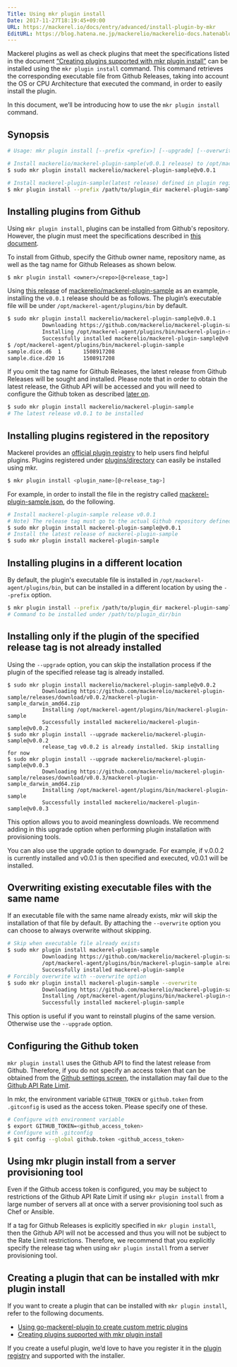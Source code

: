 ```yaml
---
Title: Using mkr plugin install
Date: 2017-11-27T18:19:45+09:00
URL: https://mackerel.io/docs/entry/advanced/install-plugin-by-mkr
EditURL: https://blog.hatena.ne.jp/mackerelio/mackerelio-docs.hatenablog.mackerel.io/atom/entry/8599973812320746567
---
```


Mackerel plugins as well as check plugins that meet the specifications listed in the document [“Creating plugins supported with mkr plugin install”](https://mackerel.io/docs/entry/advanced/make-plugin-corresponding-to-installer) can be installed using the `mkr plugin install` command. This command retrieves the corresponding executable file from Github Releases, taking into account the OS or CPU Architecture that executed the command, in order to easily install the plugin.

In this document, we’ll be introducing how to use the `mkr plugin install` command.

## Synopsis

```sh
# Usage: mkr plugin install [--prefix <prefix>] [--upgrade] [--overwrite] <install_target>

# Install mackerelio/mackerel-plugin-sample(v0.0.1 release) to /opt/mackerel-agent/plugins/bin
$ sudo mkr plugin install mackerelio/mackerel-plugin-sample@v0.0.1

# Install mackerel-plugin-sample(latest release) defined in plugin registry to /path/to/plugin_dir/bin
$ mkr plugin install --prefix /path/to/plugin_dir mackerel-plugin-sample
```

## Installing plugins from Github
Using `mkr plugin install`, plugins can be installed from Github's repository. However, the plugin must meet the specifications described in [this document](https://mackerel.io/docs/entry/advanced/make-plugin-corresponding-to-installer).

To install from Github, specify the Github owner name, repository name, as well as the tag name for Github Releases as shown below.

```
$ mkr plugin install <owner>/<repo>[@<release_tag>]
```

Using [this release](https://github.com/mackerelio/mackerel-plugin-sample/releases) of [mackerelio/mackerel-plugin-sample](https://github.com/mackerelio/mackerel-plugin-sample) as an example, installing the `v0.0.1` release should be as follows. The plugin’s executable file will be under `/opt/mackerel-agent/plugins/bin` by default.

```sh
$ sudo mkr plugin install mackerelio/mackerel-plugin-sample@v0.0.1
           Downloading https://github.com/mackerelio/mackerel-plugin-sample/releases/download/v0.0.1/mackerel-plugin-sample_darwin_amd64.zip
           Installing /opt/mackerel-agent/plugins/bin/mackerel-plugin-sample
           Successfully installed mackerelio/mackerel-plugin-sample@v0.0.1
$ /opt/mackerel-agent/plugins/bin/mackerel-plugin-sample
sample.dice.d6  1       1508917208
sample.dice.d20 16      1508917208
```


If you omit the tag name for Github Releases, the latest release from Github Releases will be sought and installed. Please note that in order to obtain the latest release, the Github API will be accessed and you will need to configure the Github token as described [later on](#setting-github-token).

```sh
$ sudo mkr plugin install mackerelio/mackerel-plugin-sample
# The latest release v0.0.1 to be installed
```



## Installing plugins registered in the repository
Mackerel provides an [official plugin registry](https://github.com/mackerelio/plugin-registry) to help users find helpful plugins. Plugins registered under [plugins/directory](https://github.com/mackerelio/plugin-registry/tree/master/plugins) can easily be installed using mkr.

```sh
$ mkr plugin install <plugin_name>[@<release_tag>]
```


For example, in order to install the file in the registry called [mackerel-plugin-sample.json](https://github.com/mackerelio/plugin-registry/blob/master/plugins/mackerel-plugin-sample.json), do the following.

```sh
# Install mackerel-plugin-sample release v0.0.1
# Note) The release tag must go to the actual Github repository defined by the registry source
$ sudo mkr plugin install mackerel-plugin-sample@v0.0.1
# Install the latest release of mackerel-plugin-sample
$ sudo mkr plugin install mackerel-plugin-sample
```



## Installing plugins in a different location
By default, the plugin's executable file is installed in `/opt/mackerel-agent/plugins/bin`, but can be installed in a different location by using the `--prefix` option.

```sh
$ mkr plugin install --prefix /path/to/plugin_dir mackerel-plugin-sample
# Command to be installed under /path/to/plugin_dir/bin
```

## Installing only if the plugin of the specified release tag is not already installed
Using the `--upgrade` option, you can skip the installation process if the plugin of the specified release tag is already installed.

```
$ sudo mkr plugin install mackerelio/mackerel-plugin-sample@v0.0.2
           Downloading https://github.com/mackerelio/mackerel-plugin-sample/releases/download/v0.0.2/mackerel-plugin-sample_darwin_amd64.zip
           Installing /opt/mackerel-agent/plugins/bin/mackerel-plugin-sample
           Successfully installed mackerelio/mackerel-plugin-sample@v0.0.2
$ sudo mkr plugin install --upgrade mackerelio/mackerel-plugin-sample@v0.0.2
           release_tag v0.0.2 is already installed. Skip installing for now
$ sudo mkr plugin install --upgrade mackerelio/mackerel-plugin-sample@v0.0.3
           Downloading https://github.com/mackerelio/mackerel-plugin-sample/releases/download/v0.0.3/mackerel-plugin-sample_darwin_amd64.zip
           Installing /opt/mackerel-agent/plugins/bin/mackerel-plugin-sample
           Successfully installed mackerelio/mackerel-plugin-sample@v0.0.3
```

This option allows you to avoid meaningless downloads. We recommend adding in this upgrade option when performing plugin installation with provisioning tools.

You can also use the upgrade option to downgrade. For example, if v.0.0.2 is currently installed and v0.0.1 is then specified and executed, v0.0.1 will be installed.

## Overwriting existing executable files with the same name
If an executable file with the same name already exists, mkr will skip the installation of that file by default. By attaching the `--overwrite` option you can choose to always overwrite without skipping.

```sh
# Skip when executable file already exists
$ sudo mkr plugin install mackerel-plugin-sample
           Downloading https://github.com/mackerelio/mackerel-plugin-sample/releases/download/v0.0.1/mackerel-plugin-sample_darwin_amd64.zip
           /opt/mackerel-agent/plugins/bin/mackerel-plugin-sample already exists. Skip installing for now
           Successfully installed mackerel-plugin-sample
# Forcibly overwrite with --overwrite option
$ sudo mkr plugin install mackerel-plugin-sample --overwrite
           Downloading https://github.com/mackerelio/mackerel-plugin-sample/releases/download/v0.0.1/mackerel-plugin-sample_darwin_amd64.zip
           Installing /opt/mackerel-agent/plugins/bin/mackerel-plugin-sample
           Successfully installed mackerel-plugin-sample
```



This option is useful if you want to reinstall plugins of the same version. Otherwise use the `--upgrade` option.

<h2 id="setting-github-token">Configuring the Github token</h2>

`mkr plugin install` uses the Github API to find the latest release from Github. Therefore, if you do not specify an access token that can be obtained from the [Github settings screen](https://github.com/settings/tokens), the installation may fail due to the [Github API Rate Limit](https://developer.github.com/v3/#rate-limiting).

In mkr, the environment variable `GITHUB_TOKEN` or `github.token` from `.gitconfig` is used as the access token. Please specify one of these.

```sh
# Configure with environment variable
$ export GITHUB_TOKEN=<github_access_token>
# Configure with .gitconfig
$ git config --global github.token <github_access_token>
```



## Using mkr plugin install from a server provisioning tool
Even if the Github access token is configured, you may be subject to restrictions of the Github API Rate Limit if using `mkr plugin install` from a large number of servers all at once with a server provisioning tool such as Chef or Ansible.

If a tag for Github Releases is explicitly specified in `mkr plugin install`, then the Github API will not be accessed and thus you will not be subject to the Rate Limit restrictions. Therefore, we recommend that you explicitly specify the release tag when using `mkr plugin install` from a server provisioning tool.

## Creating a plugin that can be installed with mkr plugin install
If you want to create a plugin that can be installed with `mkr plugin install`, refer to the following documents.

- [Using go-mackerel-plugin to create custom metric plugins](https://mackerel.io/docs/entry/advanced/go-mackerel-plugin)
- [Creating plugins supported with mkr plugin install](https://mackerel.io/docs/entry/advanced/make-plugin-corresponding-to-installer)

If you create a useful plugin, we’d love to have you register it in the [plugin registry](https://github.com/mackerelio/plugin-registry) and supported with the installer.
